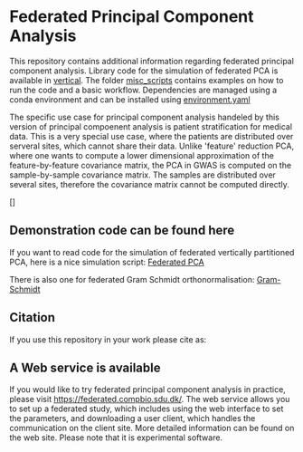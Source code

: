 # Federated Principal Component Analysis

This repository contains additional information regarding federated principal component analysis. Library code for the simulation of federated PCA is available in [vertical](/python/PCA/vertical). The folder [misc_scripts](/misc_scipts) contains examples on how to run the code and a basic workflow. Dependencies are managed using a conda environment and can be installed using [environment.yaml](./environment.yaml) 

The specific use case for principal component analysis handeled by this version of principal compoenent analysis is patient stratification for medical data. This is a very special use case, where the patients are distributed over serveral sites, which cannot share their data. Unlike 'feature' reduction PCA, where one wants to compute a lower dimensional approximation of the feature-by-feature covariance matrix, the PCA in GWAS is computed on the sample-by-sample covariance matrix. The samples are distributed over several sites, therefore the covariance matrix cannot be computed directly. 

[]

## Demonstration code can be found here
If you want to read code for the simulation of federated vertically partitioned PCA, here is a nice simulation script: [Federated PCA](../python/PCA/vertical/simulate_federated_vertically_partionned_pca.py)

There is also one for federated Gram Schmidt orthonormalisation: [Gram-Schmidt](../python/PCA/vertical/simulate_federated_qr_orthonormalisation.py)

## Citation
If you use this repository in your work please cite as: 

## A Web service is available
If you would like to try federated principal component analysis in practice, please visit https://federated.compbio.sdu.dk/. The web service allows you to set up a federated study, which includes using the web interface to set the parameters, and downloading a user client, which handles the communication on the client site. More detailed information can be found on the web site. Please note that it is experimental software.
